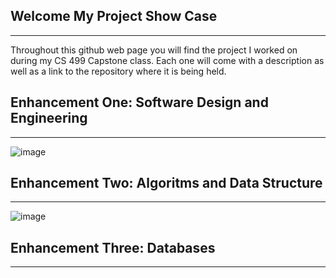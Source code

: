 ## Welcome My Project Show Case
-------------------------------------------------------------------------------------------------------------------------------------------------------------------
Throughout this github web page you will find the project I worked on during my CS 499 Capstone class. Each one will come with a description as well as a link to the repository
where it is being held.

## Enhancement One: Software Design and Engineering 
------------------------------------------------------------------------------------------------------------------------------------------------------------------
![image](https://github.com/ErogitoBC/BizzyBeeEventTracker/blob/master/BizzyBeeApp.png)

## Enhancement Two: Algoritms and Data Structure 
------------------------------------------------------------------------------------------------------------------------------------------------------------------
![image]()

## Enhancement Three: Databases
------------------------------------------------------------------------------------------------------------------------------------------------------------------
